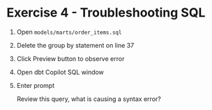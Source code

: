 # Exercise 4 - Troubleshooting SQL

1. Open `models/marts/order_items.sql`
   
2. Delete the group by statement on line 37
   
3. Click Preview button to observe error
   
4. Open dbt Copilot SQL window
   
5. Enter prompt
<ul>Review this query, what is causing a syntax error?</ul>
